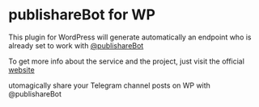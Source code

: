 # publishareBot for WP

This plugin for WordPress will generate automatically an endpoint
who is already set to work with [@publishareBot](https://t.me/publishareBot)

To get more info about the service and the project, just visit the official [website](https://publishare.0x100.it)

utomagically share your Telegram channel posts on WP with @publishareBot 
